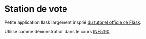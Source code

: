 # Station de vote

Petite application flask largement insprié [du tutoriel officle de Flask](https://github.com/pallets/flask/tree/master/examples/tutorial).

Utilisé comme démonstration dans le cours [INF5190](https://github.com/jpcaissy/inf5190)
